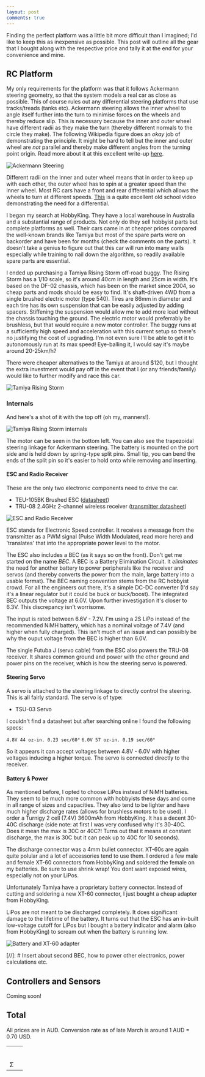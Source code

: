 ```yaml
---
layout: post
comments: true
---
```


Finding the perfect platform was a little bit more difficult than I imagined; I'd like to keep this as inexpensive as possible. This post will outline all the gear that I bought along with the respective price and tally it at the end for your convenience and mine.

##  RC Platform

My only requirements for the platform was that it follows Ackermann steering geometry, so that the system models a real car as close as possible. This of course rules out any differential steering platforms that use tracks/treads (tanks etc). Ackermann steering allows the inner wheel to angle itself further into the turn to minimise forces on the wheels and thereby reduce slip. This is necessary because the inner and outer wheel have different radii as they make the turn (thereby different normals to the circle they make). The following Wikipedia figure does an *okay* job of demonstrating the principle. It might be hard to tell but the inner and outer wheel are *not* parallel and thereby make different angles from the turning point origin. Read more about it at this excellent write-up [here](http://www.me.ua.edu/me364/PDF/Steering_Ackerman.pdf).

<img alt="Ackermann Steering" src="https://upload.wikimedia.org/wikipedia/commons/thumb/a/a0/Ackermann_turning.svg/2000px-Ackermann_turning.svg.png" class="fit image">

Different radii on the inner and outer wheel means that in order to keep up with each other, the outer wheel has to spin at a greater speed than the inner wheel. Most RC cars have a front and rear differential which allows the wheels to turn at different speeds. [This](https://youtu.be/K4JhruinbWc?t=1m50s) is a quite excellent old school video demonstrating the need for a differential.

I began my search at HobbyKing. They have a local warehouse in Australia and a substantial range of products. Not only do they sell hobbyist parts but complete platforms as well. Their cars came in at cheaper prices compared the well-known brands like Tamiya but most of the spare parts were on backorder and have been for months (check the comments on the parts). It doesn't take a genius to figure out that this car will run into many walls especially while training to nail down the algorithm, so readily available spare parts are essential.

I ended up purchasing a Tamiya Rising Storm off-road buggy. The Rising Storm has a 1/10 scale, so it's around 40cm in length and 25cm in width. It's based on the DF-02 chassis, which has been on the market since 2004, so cheap parts and mods should be easy to find. It's shaft-driven 4WD from a single brushed electric motor (type 540). Tires are 86mm in diameter and each tire has its own suspension that can be easily adjusted by adding spacers. Stiffening the suspension would allow me to add more load without the chassis touching the ground. The electric motor would preferrably be brushless, but that would require a new motor controller. The buggy runs at a sufficiently high speed and acceleration with this current setup so there's no justifying the cost of upgrading. I'm not even sure I'll be able to get it to autonomously run at its max speed! Eye-balling it, I would say it's maybe around 20-25km/h?

There were cheaper alternatives to the Tamiya at around $120, but I thought the extra investment would pay off in the event that I (or any friends/family) would like to further modify and race this car.

<img alt="Tamiya Rising Storm" src="/images/platform_full.JPG" class="fit image">

### Internals

And here's a shot of it with the top off (oh my, manners!).

<img alt="Tamiya Rising Storm internals" src="/images/platform_top.jpg" class="fit image">

The motor can be seen in the bottom left. You can also see the trapezoidal steering linkage for Ackermann steering. The battery is mounted on the port side and is held down by spring-type split pins. Small tip, you can bend the ends of the split pin so it's easier to hold onto while removing and inserting.

#### ESC and Radio Receiver

These are the only two electronic components need to drive the car.

- TEU-105BK Brushed ESC ([datasheet](https://www.tamiyausa.com/pdf/manuals/45055ml.pdf))
- TRU-08 2.4GHz 2-channel wireless receiver ([transmitter datasheet](http://www.tamiya.com/japan/download/rcmanual/45053.pdf))

<img alt="ESC and Radio Receiver" src="/images/platform_esc.jpg" class="fit image">

ESC stands for Electronic Speed controller. It receives a message from the transmitter as a PWM signal (Pulse Width Modulated, read more here) and 'translates' that into the appropriate power level to the motor. 

The ESC also includes a BEC (as it says so on the front). Don't get me started on the name *BEC*. A BEC is a Battery Elimination Circuit. It *eliminates* the need for another battery to power peripherals like the receiver and servos (and thereby converts the power from the main, large battery into a usable format). The BEC naming convention stems from the RC hobbyist crowd. For all the engineers out there, it's a simple DC-DC converter (I'd say it's a linear regulator but it could be buck or buck/boost). The integrated BEC outputs the voltage at 6.0V. Upon further investigation it's closer to 6.3V. This discrepancy isn't worrisome. 

The input is rated between 6.6V - 7.2V. I'm using a 2S LiPo instead of the recommended NiMH battery, which has a nominal voltage of 7.4V (and higher when fully charged). This isn't much of an issue and can possibly be why the ouput voltage from the BEC is higher than 6.0V.

The single Futuba J (servo cable) from the ESC also powers the TRU-08 receiver. It shares common ground and power with the other ground and power pins on the receiver, which is how the steering servo is powered. 

#### Steering Servo

A servo is attached to the steering linkage to directly control the steering. This is all fairly standard. The servo is of type:

- TSU-03 Servo

I couldn't find a datasheet but after searching online I found the following specs:

`4.8V 44 oz-in. 0.23 sec/60°`
`6.0V 57 oz-in. 0.19 sec/60°`

So it appears it can accept voltages between 4.8V - 6.0V with higher voltages inducing a higher torque. The servo is connected directly to the receiver.

#### Battery & Power

As mentioned before, I opted to choose LiPos instead of NiMH batteries. They seem to be much more common with hobbyists these days and come in all range of sizes and capacities. They also tend to be lighter and have much higher discharge rates (allows for brushless motors to be used). I order a Turnigy 2 cell (7.4V) 3600mAh from HobbyKing. It has a decent 30-40C discharge (side note: at first I was very confused why it's 30-40C. Does it mean the max is 30C or 40C?! Turns out that it means at constant discharge, the max is 30C but it can peak up to 40C for 10 seconds).

The discharge connector was a 4mm bullet connector. XT-60s are again quite polular and a lot of accessories tend to use them. I ordered a few male and female XT-60 connectors from HobbyKing and soldered the female on my batteries. Be sure to use shrink wrap! You dont want exposed wires, especially not on your LiPos.

Unfortunately Tamiya have a proprietary battery connector. Instead of cutting and soldering a new XT-60 connector, I just bought a cheap adapter from HobbyKing.

LiPos are not meant to be discharged completely. It does significant damage to the lifetime of the battery. It turns out that the ESC has an in-built low-voltage cutoff for LiPos but I bought a battery indicator and alarm (also from HobbyKing) to scream out when the battery is running low.

<img alt="Battery and XT-60 adapter" src="/images/platform_battery.jpg" class="fit image">

[//]: # Insert about second BEC, how to power other electronics, power calculations etc.



## Controllers and Sensors

Coming soon!



## Total

All prices are in AUD. Conversion rate as of late March is around 1 AUD = 0.70 USD.

|      |      |
| :--- | ---- |
|      |      |
|      |      |
|      |      |
|      |      |
|      |      |
|      |      |
| Σ    |      |